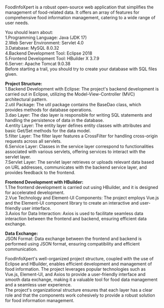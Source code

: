 FoodInfoXpert is a robust open-source web application that simplifies the management of food-related data. It offers an array of features for comprehensive food information management, catering to a wide range of user needs.   

You should learn about:  
1.Programming Language: Java (JDK 17)  
2.Web Server Environment: Servlet 4.0  
3.Database: MySQL 8.0.32  
4.Backend Development Tool: Eclipse 2018  
5.Frontend Development Tool: HBuilder X 3.7.9  
6.Server: Apache Tomcat 9.0.38  
Before starting a trail, you should try to create your database with SQL files given.  

**Project Structure:**  
1.Backend Development with Eclipse: The project's backend development is carried out in Eclipse, utilizing the Model-View-Controller (MVC) architectural pattern.  
2.util Package: The util package contains the BaseDao class, which provides methods for database operations.  
3.dao Layer: The dao layer is responsible for writing SQL statements and handling the persistence of data in the database.  
4.entity Layer: The entity layer defines entity classes with attributes and basic Get/Set methods for the data model.  
5.filter Layer: The filter layer features a CrossFilter for handling cross-origin requests across all servlets.  
6.Service Layer: Classes in the service layer correspond to functionalities associated with various servlets, offering services to interact with the servlet layer.  
7.Servlet Layer: The servlet layer retrieves or uploads relevant data based on URL addresses, communicates with the backend service layer, and provides feedback to the frontend.  

**Frontend Development with HBuilder:**   
1.The frontend development is carried out using HBuilder, and it is designed for accelerated development.    
2.Vue Technology and Element-UI Components: The project employs Vue.js and the Element-UI component library to create an interactive and user-friendly user interface.  
3.Axios for Data Interaction: Axios is used to facilitate seamless data interaction between the frontend and backend, ensuring efficient data exchange.     

**Data Exchange:**  
JSON Format: Data exchange between the frontend and backend is performed using JSON format, ensuring compatibility and efficient communication.    

FoodInfoXpert's well-organized project structure, coupled with the use of Eclipse and HBuilder, enables efficient development and management of food information. The project leverages popular technologies such as Vue.js, Element-UI, and Axios to provide a user-friendly interface and smooth data exchange, making it a valuable tool for food data management and a seamless user experience.  
The project's organizational structure ensures that each layer has a clear role and that the components work cohesively to provide a robust solution for food information management.    
